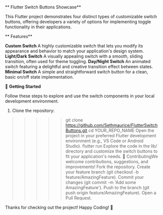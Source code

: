 ** Flutter Switch Buttons Showcase**

This Flutter project demonstrates four distinct types of customizable switch buttons, 
offering developers a variety of options for implementing toggle functionality in their applications.

** Features**

**Custom Switch** A highly customizable switch that lets you modify its appearance and behavior to match your application's design system.
**Light/Dark Switch** A visually appealing switch with a smooth, sliding transition, often used for theme toggling.
**Day/Night Switch** An animated switch featuring a delightful and creative transition effect between states.
**Minimal Switch** A simple and straightforward switch button for a clean, basic on/off state implementation.

🚀 **Getting Started**

Follow these steps to explore and use the switch components in your local development environment.
1. Clone the repository:
>>>>> git clone https://github.com/Sethmaurice/FlutterSwitchButtons.git
cd YOUR_REPO_NAME
Open the project in your preferred Flutter development environment (e.g., VS Code or Android Studio).
>>>> flutter run
Explore the code in the lib/ directory and customize the switch buttons to fit your application's needs.
🤝 ContributingWe welcome contributions, suggestions, and improvements!
Fork the repository.
Create your feature branch (git checkout -b feature/AmazingFeature).
Commit your changes (git commit -m 'Add some AmazingFeature').
Push to the branch (git push origin feature/AmazingFeature).
Open a Pull Request.

Thanks for checking out the project! Happy Coding! 🎉
